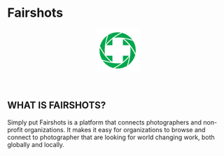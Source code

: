 # Fairshots

<p align="center">
  <img src="https://raw.githubusercontent.com/Fairshots/Fairshots.org/master/images/favicon-256.png" alt="logo" width="100" />
</p>

<br>

## WHAT IS FAIRSHOTS?

Simply put Fairshots is a platform that connects photographers and non-profit organizations. It makes it easy for organizations to browse and connect to photographer that are looking for world changing work, both globally and locally.
